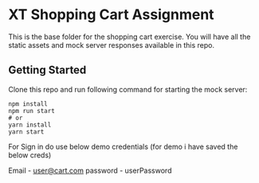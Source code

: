 # XT Shopping Cart Assignment

This is the base folder for the shopping cart exercise. You will have all the static assets and mock server responses available in this repo.

## Getting Started

Clone this repo and run following command for starting the mock server:

```
npm install
npm run start
# or
yarn install
yarn start
```

For Sign in do use below demo credentials (for demo i have saved the below creds)

Email - user@cart.com
password - userPassword